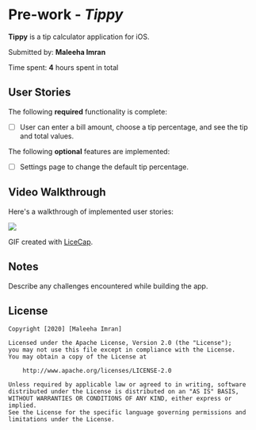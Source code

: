 # Pre-work - *Tippy*

**Tippy** is a tip calculator application for iOS.

Submitted by: **Maleeha Imran**

Time spent: **4** hours spent in total

## User Stories

The following **required** functionality is complete:

* [ ] User can enter a bill amount, choose a tip percentage, and see the tip and total values.

The following **optional** features are implemented:
* [ ] Settings page to change the default tip percentage.

## Video Walkthrough 

Here's a walkthrough of implemented user stories:

<img src='https://photos.google.com/share/AF1QipNlIbf3wUzZEnLyL1t_9q7dZPsBzlR_EXRI9Hwte-OQNHyUPwk9WhqTacMcBtP5jA/photo/AF1QipMKqZj9Cu8XBZJdikpb4qjTFmQ7ozf7jeha5HbA?key=SjNjd2s5VnN5b0JDeF9YYzVjSkdxNW1KSGpoSk5B' />

GIF created with [LiceCap](http://www.cockos.com/licecap/).

## Notes

Describe any challenges encountered while building the app.

## License

    Copyright [2020] [Maleeha Imran]

    Licensed under the Apache License, Version 2.0 (the "License");
    you may not use this file except in compliance with the License.
    You may obtain a copy of the License at

        http://www.apache.org/licenses/LICENSE-2.0

    Unless required by applicable law or agreed to in writing, software
    distributed under the License is distributed on an "AS IS" BASIS,
    WITHOUT WARRANTIES OR CONDITIONS OF ANY KIND, either express or implied.
    See the License for the specific language governing permissions and
    limitations under the License.
